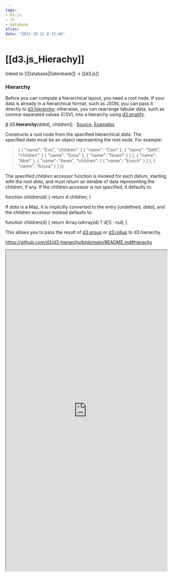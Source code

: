 ```yaml
---
tags: 
- D3.js
- JS
- database
alias: 
date: "2022-10-12 @ 13:46"
---
```


# [[d3.js_Hierachy]]

linked to [[Database|Datenbank]]
-> [[d3.js]]

### Hierarchy

Before you can compute a hierarchical layout, you need a root node. If your data is already in a hierarchical format, such as JSON, you can pass it directly to [d3.hierarchy](https://github.com/d3/d3-hierarchy/blob/main/README.md#hierarchy); otherwise, you can rearrange tabular data, such as comma-separated values (CSV), into a hierarchy using [d3.stratify](https://github.com/d3/d3-hierarchy/blob/main/README.md#stratify).

[#](https://github.com/d3/d3-hierarchy/blob/main/README.md#hierarchy) d3.**hierarchy**(_data_[, _children_]) · [Source](https://github.com/d3/d3-hierarchy/blob/main/src/hierarchy/index.js), [Examples](https://observablehq.com/@d3/d3-hierarchy)

Constructs a root node from the specified hierarchical _data_. The specified _data_ must be an object representing the root node. For example:

>{ {
  "name": "Eve",
  "children": [
    {
      "name": "Cain"
    },
    {
      "name": "Seth",
      "children": [
        {
          "name": "Enos"
        },
        {
          "name": "Noam"
        }
      ]
    },
    {
      "name": "Abel"
    },
    {
      "name": "Awan",
      "children": [
        {
          "name": "Enoch"
        }
      ]
    },
    {
      "name": "Azura"
    }
  ]
}}

The specified _children_ accessor function is invoked for each datum, starting with the root _data_, and must return an iterable of data representing the children, if any. If the children accessor is not specified, it defaults to:

function children(d) {
  return d.children;
}

If _data_ is a Map, it is implicitly converted to the entry [undefined, _data_], and the children accessor instead defaults to:

function children(d) {
  return Array.isArray(d) ? d[1] : null;
}

This allows you to pass the result of [d3.group](https://github.com/d3/d3-array/blob/main/README.md#group) or [d3.rollup](https://github.com/d3/d3-array/blob/main/README.md#rollup) to d3.hierarchy.

https://github.com/d3/d3-hierarchy/blob/main/README.md#hierachy
<iframe style="width: 100%; height: 1000px; overflow: hidden; background: #FFFF"  src="https://github.com/d3/d3-hierarchy/blob/main/README.md#hierachy" width="100" height="100" scrolling="no">Iframes not supported</iframe>
